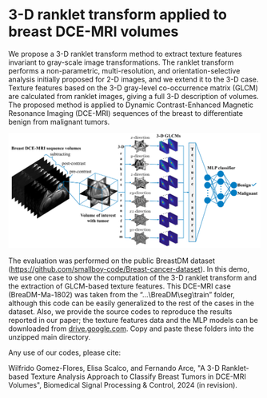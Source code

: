 # 3-D ranklet transform applied to breast DCE-MRI volumes

We propose a 3-D ranklet transform method to extract texture features invariant to gray-scale image transformations. The ranklet transform performs a non-parametric, multi-resolution, and orientation-selective analysis initially proposed for 2-D images, and we extend it to the 3-D case. Texture features based on the 3-D gray-level co-occurrence matrix (GLCM) are calculated from ranklet images, giving a full 3-D description of volumes. The proposed method is applied to Dynamic Contrast-Enhanced Magnetic Resonance Imaging (DCE-MRI) sequences of the breast to differentiate benign from malignant tumors.

![picture alt](https://github.com/wgomezf/3D-ranklets/blob/main/abstract0.jpg "3D-ranklet")

The evaluation was performed on the public BreastDM dataset (https://github.com/smallboy-code/Breast-cancer-dataset). In this demo, we use one case to show the computation of the 3-D ranklet transform and the extraction of GLCM-based texture features. This DCE-MRI case (BreaDM-Ma-1802) was taken from the “...\BreaDM\seg\train” folder, although this code can be easily generalized to the rest of the cases in the dataset. Also, we provide the source codes to reproduce the results reported in our paper; the texture features data and the MLP models can be downloaded from [drive.google.com](https://drive.google.com/drive/folders/11VUle3VQeu8MpUfe2AHHRkVKS_wK3dlx?usp=sharing). Copy and paste these folders into the unzipped main directory.

Any use of our codes, please cite:

Wilfrido Gomez-Flores, Elisa Scalco, and Fernando Arce, "A 3-D Ranklet-based Texture Analysis Approach to Classify Breast Tumors in DCE-MRI Volumes", Biomedical Signal Processing & Control, 2024 (in revision).
